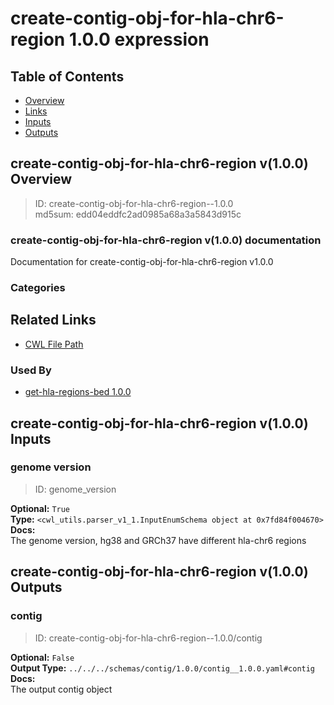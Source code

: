 
create-contig-obj-for-hla-chr6-region 1.0.0 expression
======================================================

## Table of Contents
  
- [Overview](#create-contig-obj-for-hla-chr6-region-v100-overview)  
- [Links](#related-links)  
- [Inputs](#create-contig-obj-for-hla-chr6-region-v100-inputs)  
- [Outputs](#create-contig-obj-for-hla-chr6-region-v100-outputs)  


## create-contig-obj-for-hla-chr6-region v(1.0.0) Overview



  
> ID: create-contig-obj-for-hla-chr6-region--1.0.0  
> md5sum: edd04eddfc2ad0985a68a3a5843d915c

### create-contig-obj-for-hla-chr6-region v(1.0.0) documentation
  
Documentation for create-contig-obj-for-hla-chr6-region
v1.0.0

### Categories
  


## Related Links
  
- [CWL File Path](../../../../../../expressions/create-contig-obj-for-hla-chr6-region/1.0.0/create-contig-obj-for-hla-chr6-region__1.0.0.cwl)  


### Used By
  
- [get-hla-regions-bed 1.0.0](../../../workflows/get-hla-regions-bed/1.0.0/get-hla-regions-bed__1.0.0.md)  

  


## create-contig-obj-for-hla-chr6-region v(1.0.0) Inputs

### genome version



  
> ID: genome_version
  
**Optional:** `True`  
**Type:** `<cwl_utils.parser_v1_1.InputEnumSchema object at 0x7fd84f004670>`  
**Docs:**  
The genome version, hg38 and GRCh37 have different hla-chr6 regions

  


## create-contig-obj-for-hla-chr6-region v(1.0.0) Outputs

### contig



  
> ID: create-contig-obj-for-hla-chr6-region--1.0.0/contig  

  
**Optional:** `False`  
**Output Type:** `../../../schemas/contig/1.0.0/contig__1.0.0.yaml#contig`  
**Docs:**  
The output contig object
  

  

